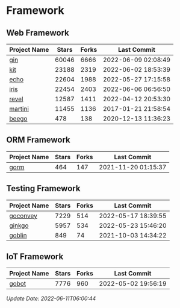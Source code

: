 # Framework

## Web Framework
| Project Name | Stars | Forks | Last Commit |
| ------------ | ----- | ----- | ----------- |
| [gin](https://github.com/gin-gonic/gin) | 60046 | 6666 | 2022-06-09 02:08:49 |
| [kit](https://github.com/go-kit/kit) | 23188 | 2319 | 2022-06-02 18:53:39 |
| [echo](https://github.com/labstack/echo) | 22604 | 1988 | 2022-05-27 17:15:58 |
| [iris](https://github.com/kataras/iris) | 22454 | 2403 | 2022-06-06 06:56:50 |
| [revel](https://github.com/revel/revel) | 12587 | 1411 | 2022-04-12 20:53:30 |
| [martini](https://github.com/go-martini/martini) | 11455 | 1136 | 2017-01-21 21:58:54 |
| [beego](https://github.com/astaxie/beego) | 478 | 138 | 2020-12-13 11:36:23 |

## ORM Framework
| Project Name | Stars | Forks | Last Commit |
| ------------ | ----- | ----- | ----------- |
| [gorm](https://github.com/jinzhu/gorm) | 464 | 147 | 2021-11-20 01:15:37 |

## Testing Framework
| Project Name | Stars | Forks | Last Commit |
| ------------ | ----- | ----- | ----------- |
| [goconvey](https://github.com/smartystreets/goconvey) | 7229 | 514 | 2022-05-17 18:39:55 |
| [ginkgo](https://github.com/onsi/ginkgo) | 5957 | 534 | 2022-05-23 15:46:20 |
| [goblin](https://github.com/franela/goblin) | 849 | 74 | 2021-10-03 14:34:22 |

## IoT Framework
| Project Name | Stars | Forks | Last Commit |
| ------------ | ----- | ----- | ----------- |
| [gobot](https://github.com/hybridgroup/gobot) | 7776 | 960 | 2022-05-02 19:56:19 |

*Update Date: 2022-06-11T06:00:44*